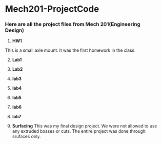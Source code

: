 # Mech201-ProjectCode


### Here are all the project files from Mech 201(Engineering Design)

1.  **HW1**

This is a small axle mount. It was the first homework in the class.
 
 2. **Lab1** 



3. **Lab2** 


4. **lab3**


5. **lab4**


6. **lab5**

7. **lab6**

8. **lab7**

9. **Surfacing**
This was my final design project. We were not allowed to use any extruded bosses or cuts. The entire project was done through srufaces only.
